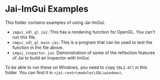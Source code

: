 # Jai-ImGui Examples

This folder contains examples of using Jai-ImGui.

-   `imgui_sdl_gl.jai`: This has a rendering function for OpenGL. You can't run this file.
-   `imgui_sdl_gl_main.jai`: This is a program that can be used to test the function in the file above.
-   `imgui_inspector.jai`: Demonstration of some of the reflection features of Jai to build an inspector with ImGui.

To be able to run these on Windows, you need to copy `SDL2.dll` in this folder. You can find it in `<jai-root>\modules\SDL\windows\`.
